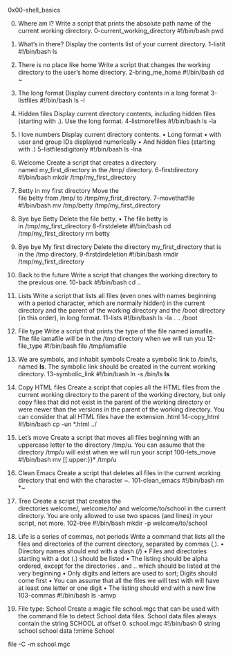0x00-shell_basics

0. Where am I?
Write a script that prints the absolute path name of the current working directory.
0-current_working_directory
#!/bin/bash
pwd

1. What’s in there?
Display the contents list of your current directory.
1-listit
#!/bin/bash
ls


2. There is no place like home
Write a script that changes the working directory to the user’s home directory.
2-bring_me_home
#!/bin/bash
cd ~

3. The long format
Display current directory contents in a long format
3-listfiles
#!/bin/bash
ls -l


4. Hidden files
Display current directory contents, including hidden files (starting with .). Use the long format.
4-listmorefiles
#!/bin/bash
ls -la



5. I love numbers
Display current directory contents.
    • Long format
    • with user and group IDs displayed numerically
    • And hidden files (starting with .)
5-listfilesdigitonly
#!/bin/bash
ls -lna


6. Welcome
Create a script that creates a directory named my_first_directory in the /tmp/ directory.
6-firstdirectory
#!/bin/bash
mkdir /tmp/my_first_directory

7. Betty in my first directory
Move the file betty from /tmp/ to /tmp/my_first_directory.
7-movethatfile
#!/bin/bash
mv /tmp/betty /tmp/my_first_directory

8. Bye bye Betty
Delete the file betty.
    • The file betty is in /tmp/my_first_directory
8-firstdelete
#!/bin/bash
cd /tmp/my_first_directory
rm betty


9. Bye bye My first directory
Delete the directory my_first_directory that is in the /tmp directory.
9-firstdirdeletion
#!/bin/bash
rmdir /tmp/my_first_directory

10. Back to the future
Write a script that changes the working directory to the previous one.
10-back
#!/bin/bash
cd ..


11. Lists
Write a script that lists all files (even ones with names beginning with a period character, which are normally hidden) in the current directory and the parent of the working directory and the /boot directory (in this order), in long format.
11-lists
#!/bin/bash
ls -la . .. /boot


12. File type
Write a script that prints the type of the file named iamafile. The file iamafile will be in the /tmp directory when we will run you
12-file_type
#!/bin/bash
file /tmp/iamafile

13. We are symbols, and inhabit symbols
Create a symbolic link to /bin/ls, named __ls__. The symbolic link should be created in the current working directory.
13-symbolic_link
#!/bin/bash
ln -s /bin/ls __ls__




14. Copy HTML files
Create a script that copies all the HTML files from the current working directory to the parent of the working directory, but only copy files that did not exist in the parent of the working directory or were newer than the versions in the parent of the working directory.
You can consider that all HTML files have the extension .html
14-copy_html
#!/bin/bash
cp -un *.html ../


15. Let’s move
Create a script that moves all files beginning with an uppercase letter to the directory /tmp/u.
You can assume that the directory /tmp/u will exist when we will run your script
100-lets_move
#!/bin/bash
mv [[:upper:}}* /tmp/u


16. Clean Emacs
Create a script that deletes all files in the current working directory that end with the character ~.
101-clean_emacs
#!/bin/bash
rm *~

17. Tree
Create a script that creates the directories welcome/, welcome/to/ and welcome/to/school in the current directory.
You are only allowed to use two spaces (and lines) in your script, not more.
102-tree
#!/bin/bash
mkdir -p welcome/to/school


18. Life is a series of commas, not periods
Write a command that lists all the files and directories of the current directory, separated by commas (,).
    • Directory names should end with a slash (/)
    • Files and directories starting with a dot (.) should be listed
    • The listing should be alpha ordered, except for the directories . and .. which should be listed at the very beginning
    • Only digits and letters are used to sort; Digits should come first
    • You can assume that all the files we will test with will have at least one letter or one digit
    • The listing should end with a new line
103-commas
#!/bin/bash
ls -amvp



19. File type: School
Create a magic file school.mgc that can be used with the command file to detect School data files. School data files always contain the string SCHOOL at offset 0.
school.mgc
#!/bin/bash
0 string school school data
!:mime School

file -C -m school.mgc
